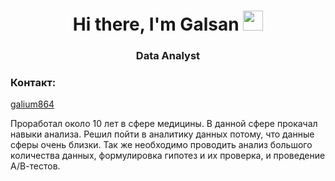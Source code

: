 <h1 align="center">Hi there, I'm Galsan</a> 
<img src="https://github.com/blackcater/blackcater/raw/main/images/Hi.gif" height="32"/></h1>
<h3 align="center">Data Analyst</h3>

### Контакт: 

<a href="https://t.me/galium864">galium864</a>


Проработал около 10 лет в сфере медицины. В данной сфере 
прокачал навыки анализа. 
Решил пойти в аналитику данных потому, что данные сферы 
очень близки. Так же необходимо проводить анализ большого 
количества данных, формулировка гипотез и их проверка, и 
проведение А/В-тестов. 
